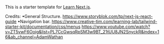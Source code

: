 This is a starter template for [Learn Next.js](https://nextjs.org/learn).

Credits:
•General Structure. 
    https://www.storyblok.com/tp/next-js-react-guide
•Navigation bar. 
    https://www.creative-tim.com/learning-lab/tailwind-starter-kit/documentation/css/menus
    https://www.youtube.com/watch?v=ZT5vwF6Ooig&list=PL7CcGwsqRpSM3w9BT_21tUU8JN2SnyckR&index=16&ab_channel=AdamWathan
